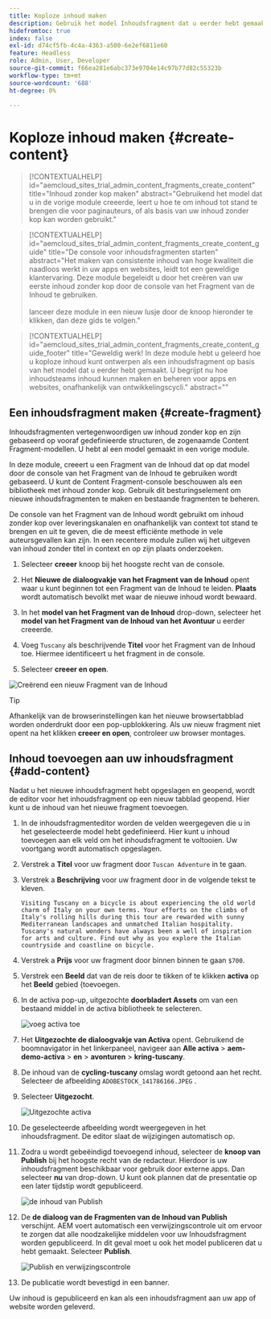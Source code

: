 ```yaml
---
title: Koploze inhoud maken
description: Gebruik het model Inhoudsfragment dat u eerder hebt gemaakt om inhoud te maken die kan worden gebruikt voor het ontwerpen van pagina's of als basis voor inhoud zonder kop.
hidefromtoc: true
index: false
exl-id: d74cf5fb-4c4a-4363-a500-6e2ef6811e60
feature: Headless
role: Admin, User, Developer
source-git-commit: f66ea281e6abc373e9704e14c97b77d82c55323b
workflow-type: tm+mt
source-wordcount: '688'
ht-degree: 0%

---
```



# Koploze inhoud maken {#create-content}

>[!CONTEXTUALHELP]
>id="aemcloud_sites_trial_admin_content_fragments_create_content"
>title="Inhoud zonder kop maken"
>abstract="Gebruikend het model dat u in de vorige module creeerde, leert u hoe te om inhoud tot stand te brengen die voor paginauteurs, of als basis van uw inhoud zonder kop kan worden gebruikt."

>[!CONTEXTUALHELP]
>id="aemcloud_sites_trial_admin_content_fragments_create_content_guide"
>title="De console voor inhoudsfragmenten starten"
>abstract="Het maken van consistente inhoud van hoge kwaliteit die naadloos werkt in uw apps en websites, leidt tot een geweldige klantervaring. Deze module begeleidt u door het creëren van uw eerste inhoud zonder kop door de console van het Fragment van de Inhoud te gebruiken.<br><br> lanceer deze module in een nieuw lusje door de knoop hieronder te klikken, dan deze gids te volgen."

>[!CONTEXTUALHELP]
>id="aemcloud_sites_trial_admin_content_fragments_create_content_guide_footer"
>title="Geweldig werk! In deze module hebt u geleerd hoe u koploze inhoud kunt ontwerpen als een inhoudsfragment op basis van het model dat u eerder hebt gemaakt. U begrijpt nu hoe inhoudsteams inhoud kunnen maken en beheren voor apps en websites, onafhankelijk van ontwikkelingscycli."
>abstract=""

## Een inhoudsfragment maken {#create-fragment}

Inhoudsfragmenten vertegenwoordigen uw inhoud zonder kop en zijn gebaseerd op vooraf gedefinieerde structuren, de zogenaamde Content Fragment-modellen. U hebt al een model gemaakt in een vorige module.

In deze module, creeert u een Fragment van de Inhoud dat op dat model door de console van het Fragment van de Inhoud te gebruiken wordt gebaseerd. U kunt de Content Fragment-console beschouwen als een bibliotheek met inhoud zonder kop. Gebruik dit besturingselement om nieuwe inhoudsfragmenten te maken en bestaande fragmenten te beheren.

De console van het Fragment van de Inhoud wordt gebruikt om inhoud zonder kop over leveringskanalen en onafhankelijk van context tot stand te brengen en uit te geven, die de meest efficiënte methode in vele auteursgevallen kan zijn. In een recentere module zullen wij het uitgeven van inhoud zonder titel in context en op zijn plaats onderzoeken.

1. Selecteer **creeer** knoop bij het hoogste recht van de console.

1. Het **Nieuwe de dialoogvakje van het Fragment van de Inhoud** opent waar u kunt beginnen tot een Fragment van de Inhoud te leiden. **Plaats** wordt automatisch bevolkt met waar de nieuwe inhoud wordt bewaard.

1. In het **model van het Fragment van de Inhoud** drop-down, selecteer het **model van het Fragment van de Inhoud van het Avontuur** u eerder creeerde.

1. Voeg `Tuscany` als beschrijvende **Titel** voor het Fragment van de Inhoud toe. Hiermee identificeert u het fragment in de console.

1. Selecteer **creeer en open**.

![ Creërend een nieuw Fragment van de Inhoud ](assets/do-not-localize/create-content.png)

>[!TIP]
>
>Afhankelijk van de browserinstellingen kan het nieuwe browsertabblad worden onderdrukt door een pop-upblokkering. Als uw nieuw fragment niet opent na het klikken **creeer en open**, controleer uw browser montages.

## Inhoud toevoegen aan uw inhoudsfragment {#add-content}

Nadat u het nieuwe inhoudsfragment hebt opgeslagen en geopend, wordt de editor voor het inhoudsfragment op een nieuw tabblad geopend. Hier kunt u de inhoud van het nieuwe fragment toevoegen.

1. In de inhoudsfragmenteditor worden de velden weergegeven die u in het geselecteerde model hebt gedefinieerd. Hier kunt u inhoud toevoegen aan elk veld om het inhoudsfragment te voltooien. Uw voortgang wordt automatisch opgeslagen.

1. Verstrek a **Titel** voor uw fragment door `Tuscan Adventure` in te gaan.

1. Verstrek a **Beschrijving** voor uw fragment door in de volgende tekst te kleven.

   ```text
   Visiting Tuscany on a bicycle is about experiencing the old world charm of Italy on your own terms. Your efforts on the climbs of Italy's rolling hills during this tour are rewarded with sunny Mediterranean landscapes and unmatched Italian hospitality. Tuscany's natural wonders have always been a well of inspiration for arts and culture. Find out why as you explore the Italian countryside and coastline on bicycle.
   ```

1. Verstrek a **Prijs** voor uw fragment door binnen binnen te gaan `$700`.

1. Verstrek een **Beeld** dat van de reis door te tikken of te klikken **activa** op het **Beeld** gebied &lbrace;toevoegen.

1. In de activa pop-up, uitgezochte **doorbladert Assets** om van een bestaand middel in de activa bibliotheek te selecteren.

   ![ voeg activa ](assets/do-not-localize/add-asset.png) toe

1. Het **Uitgezochte de dialoogvakje van Activa** opent. Gebruikend de boomnavigator in het linkerpaneel, navigeer aan **Alle activa** > **aem-demo-activa** > **en** > **avonturen** > **kring-tuscany**.

1. De inhoud van de **cycling-tuscany** omslag wordt getoond aan het recht. Selecteer de afbeelding `ADOBESTOCK_141786166.JPEG` .

1. Selecteer **Uitgezocht**.

   ![ Uitgezochte activa ](assets/do-not-localize/select-asset.png)

1. De geselecteerde afbeelding wordt weergegeven in het inhoudsfragment. De editor slaat de wijzigingen automatisch op.

1. Zodra u wordt gebeëindigd toevoegend inhoud, selecteer de **knoop van Publish** bij het hoogste recht van de redacteur. Hierdoor is uw inhoudsfragment beschikbaar voor gebruik door externe apps. Dan selecteer **nu** van drop-down. U kunt ook plannen dat de presentatie op een later tijdstip wordt gepubliceerd.

   ![ de inhoud van Publish ](assets/do-not-localize/publish.png)

1. De **de dialoog van de Fragmenten van de Inhoud van Publish** verschijnt. AEM voert automatisch een verwijzingscontrole uit om ervoor te zorgen dat alle noodzakelijke middelen voor uw Inhoudsfragment worden gepubliceerd. In dit geval moet u ook het model publiceren dat u hebt gemaakt. Selecteer **Publish**.

   ![ Publish en verwijzingscontrole ](assets/do-not-localize/publish-confirm.png)

1. De publicatie wordt bevestigd in een banner.

Uw inhoud is gepubliceerd en kan als een inhoudsfragment aan uw app of website worden geleverd.
